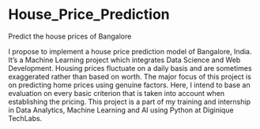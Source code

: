 # House_Price_Prediction
Predict the house prices of Bangalore

I propose to implement a house price prediction model of Bangalore, India. It’s a Machine Learning project which integrates Data Science and Web Development. Housing prices fluctuate on a daily basis and are sometimes exaggerated rather than based on worth. The major focus of this project is on predicting home prices using genuine factors. Here, I intend to base an evaluation on every basic criterion that is taken into account when establishing the pricing. This project is a part of my training and internship in Data Analytics, Machine Learning and AI using Python at Diginique TechLabs.
